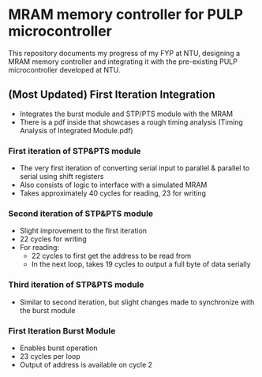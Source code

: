 # MRAM memory controller for PULP microcontroller
This repository documents my progress of my FYP at NTU, designing a MRAM memory controller and integrating it with the pre-existing PULP microcontroller developed at NTU.

## (Most Updated) First Iteration Integration
- Integrates the burst module and STP/PTS module with the MRAM
- There is a pdf inside that showcases a rough timing analysis (Timing Analysis of Integrated Module.pdf)

### First iteration of STP&PTS module
- The very first iteration of converting serial input to parallel & parallel to serial using shift registers
- Also consists of logic to interface with a simulated MRAM
- Takes approximately 40 cycles for reading, 23 for writing

### Second iteration of STP&PTS module 
- Slight improvement to the first iteration
- 22 cycles for writing
- For reading:
  - 22 cycles to first get the address to be read from
  - In the next loop, takes 19 cycles to output a full byte of data serially

### Third iteration of STP&PTS module 
- Similar to second iteration, but slight changes made to synchronize with the burst module

### First Iteration Burst Module 
- Enables burst operation
- 23 cycles per loop
- Output of address is available on cycle 2
